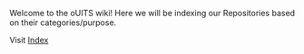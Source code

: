 Welcome to the oUITS wiki! Here we will be indexing our Repositories based on their categories/purpose.

Visit [Index](https://github.com/oU1TS/.github/wiki/Index)